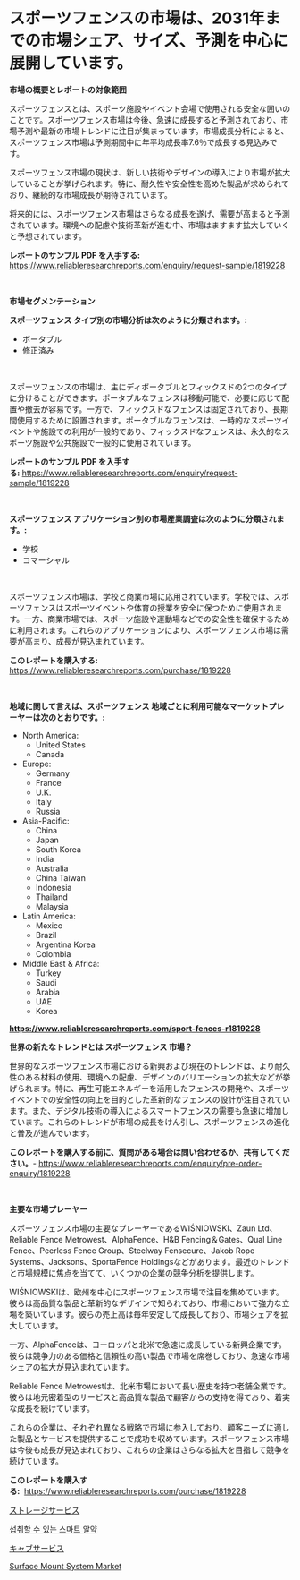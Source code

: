 <p><h1>スポーツフェンスの市場は、2031年までの市場シェア、サイズ、予測を中心に展開しています。</h1></p><p><strong>市場の概要とレポートの対象範囲</strong></p>
<p><p>スポーツフェンスとは、スポーツ施設やイベント会場で使用される安全な囲いのことです。スポーツフェンス市場は今後、急速に成長すると予測されており、市場予測や最新の市場トレンドに注目が集まっています。市場成長分析によると、スポーツフェンス市場は予測期間中に年平均成長率7.6％で成長する見込みです。</p><p>スポーツフェンス市場の現状は、新しい技術やデザインの導入により市場が拡大していることが挙げられます。特に、耐久性や安全性を高めた製品が求められており、継続的な市場成長が期待されています。</p><p>将来的には、スポーツフェンス市場はさらなる成長を遂げ、需要が高まると予測されています。環境への配慮や技術革新が進む中、市場はますます拡大していくと予想されています。</p></p>
<p><strong>レポートのサンプル PDF を入手する:</strong> <a href="https://www.reliableresearchreports.com/enquiry/request-sample/1819228">https://www.reliableresearchreports.com/enquiry/request-sample/1819228</a></p>
<p>&nbsp;</p>
<p><strong>市場セグメンテーション</strong></p>
<p><strong>スポーツフェンス タイプ別の市場分析は次のように分類されます。:</strong></p>
<p><ul><li>ポータブル</li><li>修正済み</li></ul></p>
<p>&nbsp;</p>
<p><p>スポーツフェンスの市場は、主にディボータブルとフィックスドの2つのタイプに分けることができます。ポータブルなフェンスは移動可能で、必要に応じて配置や撤去が容易です。一方で、フィックスドなフェンスは固定されており、長期間使用するために設置されます。ポータブルなフェンスは、一時的なスポーツイベントや施設での利用が一般的であり、フィックスドなフェンスは、永久的なスポーツ施設や公共施設で一般的に使用されています。</p></p>
<p><strong>レポートのサンプル PDF を入手する:</strong>&nbsp;<a href="https://www.reliableresearchreports.com/enquiry/request-sample/1819228">https://www.reliableresearchreports.com/enquiry/request-sample/1819228</a></p>
<p>&nbsp;</p>
<p><strong> スポーツフェンス アプリケーション別の市場産業調査は次のように分類されます。:</strong></p>
<p><ul><li>学校</li><li>コマーシャル</li></ul></p>
<p>&nbsp;</p>
<p><p>スポーツフェンス市場は、学校と商業市場に応用されています。学校では、スポーツフェンスはスポーツイベントや体育の授業を安全に保つために使用されます。一方、商業市場では、スポーツ施設や運動場などでの安全性を確保するために利用されます。これらのアプリケーションにより、スポーツフェンス市場は需要が高まり、成長が見込まれています。</p></p>
<p><strong>このレポートを購入する:</strong>&nbsp; <a href="https://www.reliableresearchreports.com/purchase/1819228">https://www.reliableresearchreports.com/purchase/1819228</a></p>
<p>&nbsp;</p>
<p><strong>地域に関して言えば、スポーツフェンス 地域ごとに利用可能なマーケットプレーヤーは次のとおりです。:</strong></p>
<p><ul>
    <li>
        North America:
        <ul>
            <li>United States</li>
            <li>Canada</li>
        </ul>
    </li>
    <li>
        Europe:
        <ul>
            <li>Germany</li>
            <li>France</li>
            <li>U.K.</li>
            <li>Italy</li>
            <li>Russia</li>
        </ul>
    </li>
    <li>
        Asia-Pacific:
        <ul>
            <li>China</li>
            <li>Japan</li>
            <li>South Korea</li>
            <li>India</li>
            <li>Australia</li>
            <li>China Taiwan</li>
            <li>Indonesia</li>
            <li>Thailand</li>
            <li>Malaysia</li>
        </ul>
    </li>
    <li>
        Latin America:
        <ul>
            <li>Mexico</li>
            <li>Brazil</li>
            <li>Argentina Korea</li>
            <li>Colombia</li>
        </ul>
    </li>
    <li>
        Middle East & Africa:
        <ul>
            <li>Turkey</li>
            <li>Saudi</li>
            <li>Arabia</li>
            <li>UAE</li>
            <li>Korea</li>
        </ul>
    </li>
    </ul></p>
<p><strong><a href="https://www.reliableresearchreports.com/sport-fences-r1819228">https://www.reliableresearchreports.com/sport-fences-r1819228</a></strong>&nbsp;</p>
<p><strong>世界の新たなトレンドとは スポーツフェンス 市場？</strong></p>
<p><p>世界的なスポーツフェンス市場における新興および現在のトレンドは、より耐久性のある材料の使用、環境への配慮、デザインのバリエーションの拡大などが挙げられます。特に、再生可能エネルギーを活用したフェンスの開発や、スポーツイベントでの安全性の向上を目的とした革新的なフェンスの設計が注目されています。また、デジタル技術の導入によるスマートフェンスの需要も急速に増加しています。これらのトレンドが市場の成長をけん引し、スポーツフェンスの進化と普及が進んでいます。</p></p>
<p><strong>このレポートを購入する前に、質問がある場合は問い合わせるか、共有してください。</strong>- <a href="https://www.reliableresearchreports.com/enquiry/pre-order-enquiry/1819228">https://www.reliableresearchreports.com/enquiry/pre-order-enquiry/1819228</a></p>
<p>&nbsp;</p>
<p><strong>主要な市場プレーヤー</strong></p>
<p><p>スポーツフェンス市場の主要なプレーヤーであるWIŚNIOWSKI、Zaun Ltd、Reliable Fence Metrowest、AlphaFence、H&B Fencing＆Gates、Qual Line Fence、Peerless Fence Group、Steelway Fensecure、Jakob Rope Systems、Jacksons、SportaFence Holdingsなどがあります。最近のトレンドと市場規模に焦点を当てて、いくつかの企業の競争分析を提供します。</p><p>WIŚNIOWSKIは、欧州を中心にスポーツフェンス市場で注目を集めています。彼らは高品質な製品と革新的なデザインで知られており、市場において強力な立場を築いています。彼らの売上高は毎年安定して成長しており、市場シェアを拡大しています。</p><p>一方、AlphaFenceは、ヨーロッパと北米で急速に成長している新興企業です。彼らは競争力のある価格と信頼性の高い製品で市場を席巻しており、急速な市場シェアの拡大が見込まれています。</p><p>Reliable Fence Metrowestは、北米市場において長い歴史を持つ老舗企業です。彼らは地元密着型のサービスと高品質な製品で顧客からの支持を得ており、着実な成長を続けています。</p><p>これらの企業は、それぞれ異なる戦略で市場に参入しており、顧客ニーズに適した製品とサービスを提供することで成功を収めています。スポーツフェンス市場は今後も成長が見込まれており、これらの企業はさらなる拡大を目指して競争を続けています。</p></p>
<p><strong>このレポートを購入する:</strong>&nbsp;&nbsp;<a href="https://www.reliableresearchreports.com/purchase/1819228">https://www.reliableresearchreports.com/purchase/1819228</a></p>
<p><p><a href="https://medium.com/@wadeavis5656202/%E3%82%B9%E3%83%88%E3%83%AC%E3%83%BC%E3%82%B8%E3%82%B5%E3%83%BC%E3%83%93%E3%82%B9%E5%B8%82%E5%A0%B4%E3%81%AE%E6%B4%9E%E5%AF%9F-%E3%83%9E%E3%83%BC%E3%82%B1%E3%83%83%E3%83%88%E5%8B%95%E5%90%91-%E6%88%90%E9%95%B7-2024%E5%B9%B4%E3%81%8B%E3%82%892031%E5%B9%B4%E3%81%BE%E3%81%A7%E3%81%AE%E4%BA%88%E6%B8%AC-3dc8345e0081">ストレージサービス</a></p><p><a href="https://medium.com/@davionolson1/%ED%9D%A1%EC%88%98-%EA%B0%80%EB%8A%A5%ED%95%9C-%EC%8A%A4%EB%A7%88%ED%8A%B8-%ED%94%BC%ED%8C%85-%EC%8B%9C%EC%9E%A5-%EC%A0%84%EB%A7%9D-%EC%82%B0%EC%97%85-%EA%B0%9C%EC%9A%94-%EB%B0%8F-%EC%98%88%EC%B8%A1-2024%EB%85%84%EB%B6%80%ED%84%B0-2031%EB%85%84-b5c9769d91df">섭취할 수 있는 스마트 알약</a></p><p><a href="https://medium.com/@carmenfery2023/%E3%82%AD%E3%83%A3%E3%83%96%E3%82%B5%E3%83%BC%E3%83%93%E3%82%B9%E5%B8%82%E5%A0%B4-%E7%A8%AE%E9%A1%9E-%E3%82%A2%E3%83%97%E3%83%AA%E3%82%B1%E3%83%BC%E3%82%B7%E3%83%A7%E3%83%B3-%E5%9C%B0%E7%90%86%E3%81%AB%E3%81%8A%E3%81%91%E3%82%8B%E5%8C%85%E6%8B%AC%E7%9A%84%E3%81%AA%E8%A9%95%E4%BE%A1-ec7f65bc9440">キャブサービス</a></p><p><a href="https://github.com/AKSHATREPORTPRIME/Market-Research-Report-List-4/blob/main/surface-mount-system-market.md">Surface Mount System Market</a></p></p>